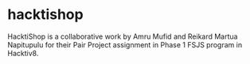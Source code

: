 # hacktishop
HacktiShop is a collaborative work by Amru Mufid and Reikard Martua Napitupulu for their Pair Project assignment in Phase 1 FSJS program in Hacktiv8.
